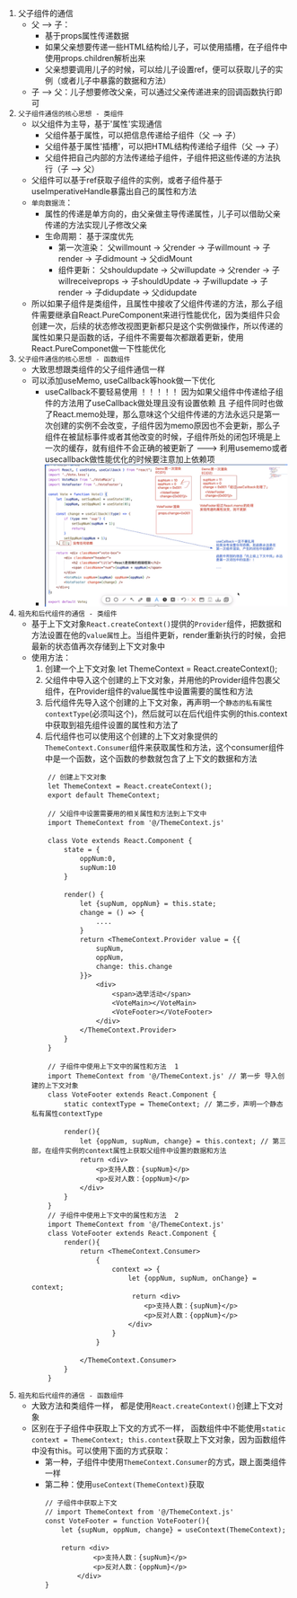 1. 父子组件的通信
    - 父 --> 子：
        - 基于props属性传递数据
        - 如果父亲想要传递一些HTML结构给儿子，可以使用插槽，在子组件中使用props.children解析出来
        - 父亲想要调用儿子的时候，可以给儿子设置ref，便可以获取儿子的实例（或者儿子中暴露的数据和方法）
    - 子 --> 父：儿子想要修改父亲，可以通过父亲传递进来的回调函数执行即可
2. `父子组件通信的核心思想 - 类组件`
    - 以父组件为主导，基于'属性'实现通信
        - 父组件基于属性，可以把信息传递给子组件（父 --> 子）
        - 父组件基于属性'插槽'，可以把HTML结构传递给子组件（父 --> 子）
        - 父组件把自己内部的方法传递给子组件，子组件把这些传递的方法执行（子 --> 父）
    - 父组件可以基于ref获取子组件的实例，或者子组件基于useImperativeHandle暴露出自己的属性和方法
    - `单向数据流`：
        - 属性的传递是单方向的，由父亲做主导传递属性，儿子可以借助父亲传递的方法实现儿子修改父亲
        - 生命周期： 基于深度优先
            - 第一次渲染： 父willmount -> 父render -> 子willmount -> 子render -> 子didmount
            -> 父didMount
            - 组件更新： 父shouldupdate -> 父willupdate -> 父render -> 子willreceiveprops -> 子shouldUpdate -> 子willupdate -> 子render -> 子didupdate -> 父didupdate
    - 所以如果子组件是类组件，且属性中接收了父组件传递的方法，那么子组件需要继承自React.PureComponent来进行性能优化，因为类组件只会创建一次，后续的状态修改视图更新都只是这个实例做操作，所以传递的属性如果只是函数的话，子组件不需要每次都跟着更新，使用React.PureComponet做一下性能优化
3. `父子组件通信的核心思想 - 函数组件`
    - 大致思想跟类组件的父子组件通信一样
    - 可以添加useMemo, useCallback等hook做一下优化
        - useCallback不要轻易使用 ！！！！！ 因为如果父组件中传递给子组件的方法用了useCallback做处理且没有设置依赖 且 子组件同时也做了React.memo处理，那么意味这个父组件传递的方法永远只是第一次创建的实例不会改变，子组件因为memo原因也不会更新，那么子组件在被鼠标事件或者其他改变的时候，子组件所处的闭包环境是上一次的缓存，就有组件不会正确的被更新了 ---> 利用usememo或者usecallback做性能优化的时候要注意加上依赖项
        - ![useCallback不要乱用](./followPic/useCallback不要乱用.png)
4. `祖先和后代组件的通信 - 类组件`
    - 基于上下文对象`React.createContext()`提供的`Provider`组件，把数据和方法设置在他的`value属性`上。当组件更新，render重新执行的时候，会把最新的状态值再次存储到上下文对象中
    - 使用方法：
        1. 创建一个上下文对象 let ThemeContext = React.createContext();
        2. 父组件中导入这个创建的上下文对象，并用他的Provider组件包裹父组件，在Provider组件的value属性中设置需要的属性和方法
        3. 后代组件先导入这个创建的上下文对象，再声明一个`静态的私有属性contextType`(必须叫这个)，然后就可以在后代组件实例的this.context中获取到祖先组件设置的属性和方法了
        4. 后代组件也可以使用这个创建的上下文对象提供的`ThemeContext.Consumer`组件来获取属性和方法，这个consumer组件中是一个函数，这个函数的参数就包含了上下文的数据和方法
        ```
            // 创建上下文对象
            let ThemeContext = React.createContext();
            export default ThemeContext;

            // 父组件中设置需要用的相关属性和方法到上下文中
            import ThemeContext from '@/ThemeContext.js'

            class Vote extends React.Component {
                state = {
                    oppNum:0,
                    supNum:10
                }

                render() {
                    let {supNum, oppNum} = this.state;
                    change = () => {
                        ....
                    }
                    return <ThemeContext.Provider value = {{
                        supNum,
                        oppNum,
                        change: this.change
                    }}>
                        <div>
                            <span>选举活动</span>
                            <VoteMain></VoteMain>
                            <VoteFooter></VoteFooter>
                        </div>
                    </ThemeContext.Provider>
                }
            }

            // 子组件中使用上下文中的属性和方法  1
            import ThemeContext from '@/ThemeContext.js' // 第一步 导入创建的上下文对象
            class VoteFooter extends React.Component {
                static contextType = ThemeContext; // 第二步，声明一个静态私有属性contextType

                render(){
                    let {oppNum, supNum, change} = this.context; // 第三部，在组件实例的context属性上获取父组件中设置的数据和方法
                    return <div>
                        <p>支持人数：{supNum}</p>
                        <p>反对人数：{oppNum}</p>
                    </div>
                }
            }
            // 子组件中使用上下文中的属性和方法  2
            import ThemeContext from '@/ThemeContext.js'
            class VoteFooter extends React.Component {
                render(){
                    return <ThemeContext.Consumer>
                        {
                            context => {
                                let {oppNum, supNum, onChange} = context;
                                 return <div>
                                    <p>支持人数：{supNum}</p>
                                    <p>反对人数：{oppNum}</p>
                                </div>
                            }
                        }
                       
                    </ThemeContext.Consumer>
                }
            }
        ```
5. `祖先和后代组件的通信 - 函数组件`
    - 大致方法和类组件一样， 都是使用`React.createContext()`创建上下文对象
    - 区别在于子组件中获取上下文的方式不一样， 函数组件中不能使用`static context = ThemeContext; this.context`获取上下文对象，因为函数组件中没有this。可以使用下面的方式获取：
        - 第一种，子组件中使用`ThemeContext.Consumer`的方式，跟上面类组件一样
        - 第二种：使用`useContext(ThemeContext)`获取
            ```
            // 子组件中获取上下文
            // import ThemeContext from '@/ThemeContext.js'
            const VoteFooter = function VoteFooter(){
                let {supNum, oppNum, change} = useContext(ThemeContext);

                return <div>
                        <p>支持人数：{supNum}</p>
                        <p>反对人数：{oppNum}</p>
                    </div>
            }
            ```